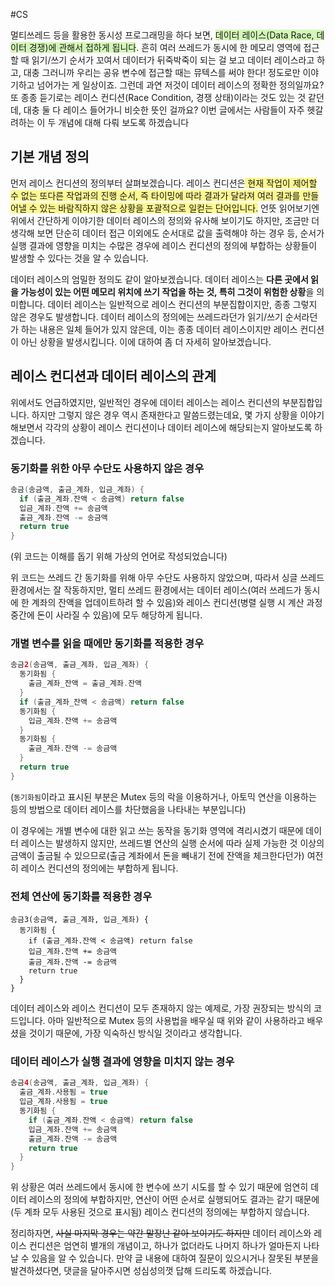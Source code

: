 #CS

멀티쓰레드 등을 활용한 동시성 프로그래밍을 하다 보면, <span style="background:#d3f8b6">데이터 레이스(Data Race, 데이터 경쟁)에 관해서 접하게 됩니다</span>. 흔히 여러 쓰레드가 동시에 한 메모리 영역에 접근할 때 읽기/쓰기 순서가 꼬여서 데이터가 뒤죽박죽이 되는 걸 보고 데이터 레이스라고 하고, 대충 그러니까 우리는 공유 변수에 접근할 때는 뮤텍스를 써야 한다! 정도로만 이야기하고 넘어가는 게 일상이죠. 그런데 과연 저것이 데이터 레이스의 정확한 정의일까요? 또 종종 듣기로는 레이스 컨디션(Race Condition, 경쟁 상태)이라는 것도 있는 것 같던데, 대충 둘 다 레이스 들어가니 비슷한 뜻인 걸까요? 이번 글에서는 사람들이 자주 헷갈려하는 이 두 개념에 대해 다뤄 보도록 하겠습니다

## 기본 개념 정의

먼저 레이스 컨디션의 정의부터 살펴보겠습니다. 레이스 컨디션은<span style="background:#fff88f"> 현재 작업이 제어할 수 없는 또다른 작업과의 진행 순서, 즉 타이밍에 따라 결과가 달라져 여러 결과를 만들어낼 수 있는 바람직하지 않은 상황을 포괄적으로 일컫는 단어입니다.</span> 언뜻 읽어보기엔 위에서 간단하게 이야기한 데이터 레이스의 정의와 유사해 보이기도 하지만, 조금만 더 생각해 보면 단순히 데이터 접근 이외에도 순서대로 값을 출력해야 하는 경우 등, 순서가 실행 결과에 영향을 미치는 수많은 경우에 레이스 컨디션의 정의에 부합하는 상황들이 발생할 수 있다는 것을 알 수 있습니다.

데이터 레이스의 엄밀한 정의도 같이 알아보겠습니다. 데이터 레이스는 **다른 곳에서 읽을 가능성이 있는 어떤 메모리 위치에 쓰기 작업을 하는 것, 특히 그것이 위험한 상황**을 의미합니다. 데이터 레이스는 일반적으로 레이스 컨디션의 부분집합이지만, 종종 그렇지 않은 경우도 발생합니다. 데이터 레이스의 정의에는 쓰레드라던가 읽기/쓰기 순서라던가 하는 내용은 일체 들어가 있지 않은데, 이는 종종 데이터 레이스이지만 레이스 컨디션이 아닌 상황을 발생시킵니다. 이에 대하여 좀 더 자세히 알아보겠습니다.

## 레이스 컨디션과 데이터 레이스의 관계

위에서도 언급하였지만, 일반적인 경우에 데이터 레이스는 레이스 컨디션의 부분집합입니다. 하지만 그렇지 않은 경우 역시 존재한다고 말씀드렸는데요, 몇 가지 상황을 이야기해보면서 각각의 상황이 레이스 컨디션이나 데이터 레이스에 해당되는지 알아보도록 하겠습니다.

### 동기화를 위한 아무 수단도 사용하지 않은 경우

```java
송금(송금액, 출금_계좌, 입금_계좌) {
  if (출금_계좌.잔액 < 송금액) return false
  입금_계좌.잔액 += 송금액
  출금_계좌.잔액 -= 송금액
  return true
}
```

(위 코드는 이해를 돕기 위해 가상의 언어로 작성되었습니다)

위 코드는 쓰레드 간 동기화를 위해 아무 수단도 사용하지 않았으며, 따라서 싱글 쓰레드 환경에서는 잘 작동하지만, 멀티 쓰레드 환경에서는 데이터 레이스(여러 쓰레드가 동시에 한 계좌의 잔액을 업데이트하려 할 수 있음)와 레이스 컨디션(병렬 실행 시 계산 과정 중간에 돈이 사라질 수 있음)에 모두 해당하게 됩니다.

### 개별 변수를 읽을 때에만 동기화를 적용한 경우

```java
송금2(송금액, 출금_계좌, 입금_계좌) {
  동기화됨 {
    출금_계좌_잔액 = 출금_계좌.잔액
  }
  if (출금_계좌_잔액 < 송금액) return false
  동기화됨 {
    입금_계좌.잔액 += 송금액
  }
  동기화됨 {
    출금_계좌.잔액 -= 송금액
  }
  return true
}
```

(`동기화됨`이라고 표시된 부분은 Mutex 등의 락을 이용하거나, 아토믹 연산을 이용하는 등의 방법으로 데이터 레이스를 차단했음을 나타내는 부분입니다)

이 경우에는 개별 변수에 대한 읽고 쓰는 동작을 동기화 영역에 격리시켰기 때문에 데이터 레이스는 발생하지 않지만, 쓰레드별 연산의 실행 순서에 따라 실제 가능한 것 이상의 금액이 출금될 수 있으므로(출금 계좌에서 돈을 빼내기 전에 잔액을 체크한다던가) 여전히 레이스 컨디션의 정의에는 부합하게 됩니다.

### 전체 연산에 동기화를 적용한 경우

```null
송금3(송금액, 출금_계좌, 입금_계좌) {
  동기화됨 {
    if (출금_계좌.잔액 < 송금액) return false
    입금_계좌.잔액 += 송금액
    출금_계좌.잔액 -= 송금액
    return true
  }
}
```

데이터 레이스와 레이스 컨디션이 모두 존재하지 않는 예제로, 가장 권장되는 방식의 코드입니다. 아마 일반적으로 Mutex 등의 사용법을 배우실 때 위와 같이 사용하라고 배우셨을 것이기 때문에, 가장 익숙하신 방식일 것이라고 생각합니다.

### 데이터 레이스가 실행 결과에 영향을 미치지 않는 경우

```java
송금4(송금액, 출금_계좌, 입금_계좌) {
  출금_계좌.사용됨 = true
  입금_계좌.사용됨 = true
  동기화됨 {
    if (출금_계좌.잔액 < 송금액) return false
    입금_계좌.잔액 += 송금액
    출금_계좌.잔액 -= 송금액
    return true
  }
}
```

위 상황은 여러 쓰레드에서 동시에 한 변수에 쓰기 시도를 할 수 있기 때문에 엄연히 데이터 레이스의 정의에 부합하지만, 연산이 어떤 순서로 실행되어도 결과는 같기 때문에 (두 계좌 모두 사용된 것으로 표시됨) 레이스 컨디션의 정의에는 부합하지 않습니다.

정리하자면, ~~사실 마지막 경우는 약간 말장난 같아 보이기도 하지만~~ 데이터 레이스와 레이스 컨디션은 엄연히 별개의 개념이고, 하나가 없더라도 나머지 하나가 얼마든지 나타날 수 있음을 알 수 있습니다. 만약 글 내용에 대하여 질문이 있으시거나 잘못된 부분을 발견하셨다면, 댓글을 달아주시면 성심성의껏 답해 드리도록 하겠습니다.